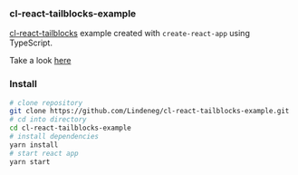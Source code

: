 ### cl-react-tailblocks-example

[cl-react-tailblocks](https://github.com/Lindeneg/cl-react-tailblocks) example created with `create-react-app` using TypeScript.

Take a look [here](https://lindeneg.github.io/cl-react-tailblocks-example/)

### Install

```sh
# clone repository
git clone https://github.com/Lindeneg/cl-react-tailblocks-example.git
# cd into directory
cd cl-react-tailblocks-example
# install dependencies
yarn install
# start react app
yarn start
```
